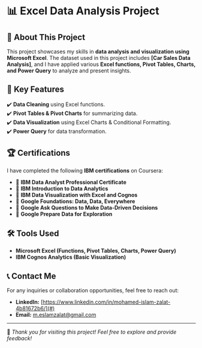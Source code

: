 # 📊 Excel Data Analysis Project  

## 📝 About This Project  
This project showcases my skills in **data analysis and visualization using Microsoft Excel**. The dataset used in this project includes **[Car Sales Data Analysis]**, and I have applied various **Excel functions, Pivot Tables, Charts, and Power Query** to analyze and present insights.  

## 📂 Key Features  
✔️ **Data Cleaning** using Excel functions.  
✔️ **Pivot Tables & Pivot Charts** for summarizing data.  
✔️ **Data Visualization** using Excel Charts & Conditional Formatting.  
✔️ **Power Query** for data transformation.  

## 🏆 Certifications  
I have completed the following **IBM certifications** on Coursera:  
- 📜 **IBM Data Analyst Professional Certificate**  
- 📜 **IBM Introduction to Data Analytics**  
- 📜 **IBM Data Visualization with Excel and Cognos**
- 📜 **Google Foundations: Data, Data, Everywhere**
- 📜 **Google Ask Questions to Make Data-Driven Decisions**
- 📜 **Google Prepare Data for Exploration**

## 🛠️ Tools Used  
- **Microsoft Excel (Functions, Pivot Tables, Charts, Power Query)**  
- **IBM Cognos Analytics (Basic Visualization)**  

## 📞 Contact Me  
For any inquiries or collaboration opportunities, feel free to reach out:  
- **LinkedIn:** [https://www.linkedin.com/in/mohamed-islam-zalat-4b81672b6/](#)  
- **Email:** m.eslamzalat@gmail.com  

---

🚀 *Thank you for visiting this project! Feel free to explore and provide feedback!*  
